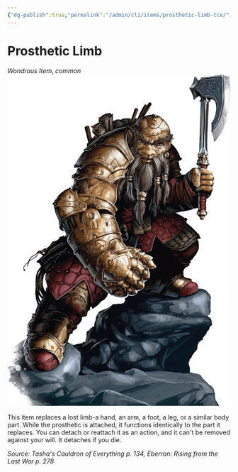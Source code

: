 ```yaml
---
{"dg-publish":true,"permalink":"/admin/cli/items/prosthetic-limb-tce/","tags":["compendium/src/5e/tce","item/rarity/common","item/wondrous"],"updated":"2025-01-11T15:32:19.347+00:00"}
---
```


# Prosthetic Limb
*Wondrous Item, common*  
![](https://raw.githubusercontent.com/5etools-mirror-2/5etools-img/main/items/TCE/Prosthetic%20Limb.webp#right)  


This item replaces a lost limb-a hand, an arm, a foot, a leg, or a similar body part. While the prosthetic is attached, it functions identically to the part it replaces. You can detach or reattach it as an action, and it can't be removed against your will. It detaches if you die.

*Source: Tasha's Cauldron of Everything p. 134, Eberron: Rising from the Last War p. 278*